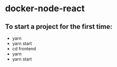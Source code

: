 # docker-node-react

## To start a project for the first time:
- yarn
- yarn start
- cd frontend
- yarn
- yarn start
